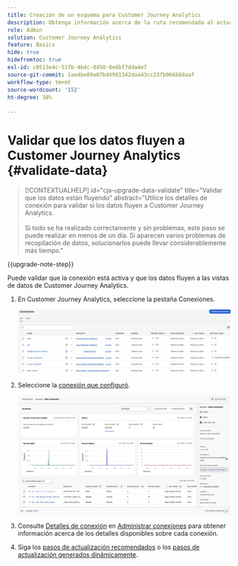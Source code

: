 ```yaml
---
title: Creación de un esquema para Customer Journey Analytics
description: Obtenga información acerca de la ruta recomendada al actualizar de Adobe Analytics a Customer Journey Analytics
role: Admin
solution: Customer Journey Analytics
feature: Basics
hide: true
hidefromtoc: true
exl-id: c0513e4c-51fb-4b4c-8450-8e6bf7dda4e7
source-git-commit: 1ae4be09a07bd4991342daa43cc23fb966b68aaf
workflow-type: tm+mt
source-wordcount: '152'
ht-degree: 38%

---
```


# Validar que los datos fluyen a Customer Journey Analytics {#validate-data}

<!-- markdownlint-disable MD034 -->

>[!CONTEXTUALHELP]
>id="cja-upgrade-data-validate"
>title="Validar que los datos están fluyendo"
>abstract="Utilice los detalles de conexión para validar si los datos fluyen a Customer Journey Analytics.<br><br>Si todo se ha realizado correctamente y sin problemas, este paso se puede realizar en menos de un día. Si aparecen varios problemas de recopilación de datos, solucionarlos puede llevar considerablemente más tiempo."

<!-- markdownlint-enable MD034 -->

{{upgrade-note-step}}

Puede validar que la conexión está activa y que los datos fluyen a las vistas de datos de Customer Journey Analytics.

1. En Customer Journey Analytics, seleccione la pestaña Conexiones.

   ![vista de lista](assets/list-view.png)

1. Seleccione la [conexión que configuró](/help/getting-started/cja-upgrade/cja-upgrade-connection.md).

   ![Ventana de todos los conjuntos de datos que muestra los widgets y la configuración](assets/conn-details.png)

1. Consulte [Detalles de conexión](/help/connections/manage-connections.md#manage-connections) en [Administrar conexiones](/help/connections/manage-connections.md) para obtener información acerca de los detalles disponibles sobre cada conexión.

1. Siga los [pasos de actualización recomendados](/help/getting-started/cja-upgrade/cja-upgrade-recommendations.md#recommended-upgrade-steps-for-most-organizations) o los [pasos de actualización generados dinámicamente](https://gigazelle.github.io/cja-ttv/).

<!-- Should we duplicate the content here or single source it with /help/connections/manage-connections.md -->
